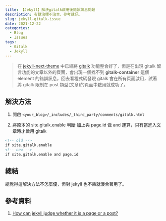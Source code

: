 ```yaml
---
title: 【Jekyll】解決gitalk啟用後錯誤訊息問題
description: 有點治標不治本，參考就好。
slug: jekyll-gitalk-issue
date: 2021-12-22
categories:
  - Blog
  - Issues
tags:
  - Gitalk
  - Jekyll
---
```


> 在 [jekyll-next-theme](https://github.com/simpleyyt/jekyll-theme-next) 中已經將 [gitalk](https://github.com/gitalk/gitalk) 功能整合好了，但是在出現 gitalk 留言功能的文章以外的頁面，會出現一個找不到 **gitalk-container** 這個 element 的錯誤訊息，回去看程式碼發現 gitalk 會在所有頁面啟用，試著將 gitalk 限制在 post 類型(文章)的頁面中啟用就成功了。

## 解決方法

1. 開啟 `<your_blog>/_includes/_third_party/comments/gitalk.html`

2. 將原本的 site.gitalk.enable 判斷 加上與 page.id 做 and 運算，只有當進入文章時才啟用 gitalk

```html
<!-- old -->
if site.gitalk.enable
<!-- new -->
if site.gitalk.enable and page.id
```

## 總結

總覺得這解決方法不怎麼優，但對 jekyll 也不熟就湊合著用了。

## 參考資料

1. [How can jekyll judge whether it is a page or a post?](https://stackoverflow.com/questions/13903420/how-can-jekyll-judge-whether-it-is-a-page-or-a-post)
